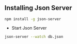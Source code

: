 # 

## Installing Json Server

```bash
npm install -g json-server
```

* Start Json Server

```bash
json-server --watch db.json
```
